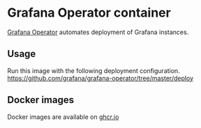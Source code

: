 Grafana Operator container
==================

[Grafana Operator](https://github.com/grafana/grafana-operator) automates deployment of Grafana instances.

Usage
-----

Run this image with the following deployment configuration.<br />
https://github.com/grafana/grafana-operator/tree/master/deploy

Docker images
-------------

Docker images are available on [ghcr.io](https://github.com/cybozu/neco-containers/pkgs/container/grafana-operator)
